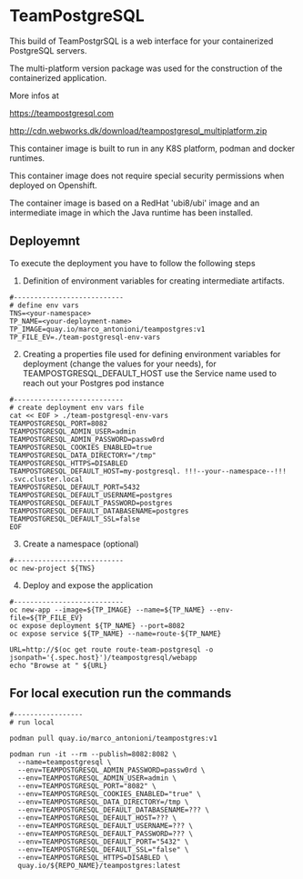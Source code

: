 # TeamPostgreSQL

This build of TeamPostgrSQL is a web interface for your containerized PostgreSQL servers.

The multi-platform version package was used for the construction of the containerized application.

More infos at

https://teampostgresql.com

http://cdn.webworks.dk/download/teampostgresql_multiplatform.zip

This container image is built to run in any K8S platform, podman and docker runtimes.

This container image does not require special security permissions when deployed on Openshift.

The container image is based on a RedHat 'ubi8/ubi' image and an intermediate image in which the Java runtime has been installed.

## Deployemnt

To execute the deployment you have to follow the following steps

1. Definition of environment variables for creating intermediate artifacts.
```
#---------------------------
# define env vars
TNS=<your-namespace>
TP_NAME=<your-deployment-name>
TP_IMAGE=quay.io/marco_antonioni/teampostgres:v1
TP_FILE_EV=./team-postgresql-env-vars
```

2. Creating a properties file used for defining environment variables for deployment (change the values for your needs), for TEAMPOSTGRESQL_DEFAULT_HOST use the Service name used to reach out your Postgres pod instance
```
#---------------------------
# create deployment env vars file
cat << EOF > ./team-postgresql-env-vars
TEAMPOSTGRESQL_PORT=8082
TEAMPOSTGRESQL_ADMIN_USER=admin
TEAMPOSTGRESQL_ADMIN_PASSWORD=passw0rd
TEAMPOSTGRESQL_COOKIES_ENABLED=true
TEAMPOSTGRESQL_DATA_DIRECTORY="/tmp"
TEAMPOSTGRESQL_HTTPS=DISABLED
TEAMPOSTGRESQL_DEFAULT_HOST=my-postgresql. !!!--your--namespace--!!! .svc.cluster.local
TEAMPOSTGRESQL_DEFAULT_PORT=5432
TEAMPOSTGRESQL_DEFAULT_USERNAME=postgres
TEAMPOSTGRESQL_DEFAULT_PASSWORD=postgres
TEAMPOSTGRESQL_DEFAULT_DATABASENAME=postgres
TEAMPOSTGRESQL_DEFAULT_SSL=false
EOF
```

3. Create a namespace (optional)
```
#---------------------------
oc new-project ${TNS}
```

4. Deploy and expose the application
```
#---------------------------
oc new-app --image=${TP_IMAGE} --name=${TP_NAME} --env-file=${TP_FILE_EV}
oc expose deployment ${TP_NAME} --port=8082
oc expose service ${TP_NAME} --name=route-${TP_NAME}

URL=http://$(oc get route route-team-postgresql -o jsonpath='{.spec.host}')/teampostgresql/webapp
echo "Browse at " ${URL}
```

## For local execution run the commands

```
#-----------------
# run local

podman pull quay.io/marco_antonioni/teampostgres:v1

podman run -it --rm --publish=8082:8082 \
  --name=teampostgresql \
  --env=TEAMPOSTGRESQL_ADMIN_PASSWORD=passw0rd \
  --env=TEAMPOSTGRESQL_ADMIN_USER=admin \
  --env=TEAMPOSTGRESQL_PORT="8082" \
  --env=TEAMPOSTGRESQL_COOKIES_ENABLED="true" \
  --env=TEAMPOSTGRESQL_DATA_DIRECTORY=/tmp \
  --env=TEAMPOSTGRESQL_DEFAULT_DATABASENAME=??? \
  --env=TEAMPOSTGRESQL_DEFAULT_HOST=??? \
  --env=TEAMPOSTGRESQL_DEFAULT_USERNAME=??? \
  --env=TEAMPOSTGRESQL_DEFAULT_PASSWORD=??? \
  --env=TEAMPOSTGRESQL_DEFAULT_PORT="5432" \
  --env=TEAMPOSTGRESQL_DEFAULT_SSL="false" \
  --env=TEAMPOSTGRESQL_HTTPS=DISABLED \
  quay.io/${REPO_NAME}/teampostgres:latest
```

